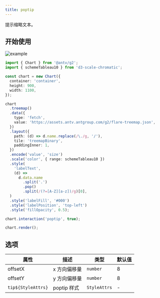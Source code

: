 ```yaml
---
title: poptip
---
```


提示缩略文本。

## 开始使用

<img alt="example" src="https://mdn.alipayobjects.com/huamei_qa8qxu/afts/img/A*wAQiRpx1jcMAAAAAAAAAAAAADmJ7AQ/original">

```ts
import { Chart } from '@antv/g2';
import { schemeTableau10 } from 'd3-scale-chromatic';

const chart = new Chart({
  container: 'container',
  height: 900,
  width: 1100,
});

chart
  .treemap()
  .data({
    type: 'fetch',
    value: 'https://assets.antv.antgroup.com/g2/flare-treemap.json',
  })
  .layout({
    path: (d) => d.name.replace(/\./g, '/'),
    tile: 'treemapBinary',
    paddingInner: 1,
  })
  .encode('value', 'size')
  .scale('color', { range: schemeTableau10 })
  .style(
    'labelText',
    (d) =>
      d.data.name
        .split('.')
        .pop()
        .split(/(?=[A-Z][a-z])/g)[0],
  )
  .style('labelFill', '#000')
  .style('labelPosition', 'top-left')
  .style('fillOpacity', 0.5);

chart.interaction('poptip', true);

chart.render();
```

## 选项

| 属性               | 描述         | 类型         | 默认值 |
| ------------------ | ------------ | ------------ | ------ |
| offsetX            | x 方向偏移量 | `number`     | 8      |
| offsetY            | y 方向偏移量 | `number`     | 8      |
| `tip${StyleAttrs}` | poptip 样式  | `StyleAttrs` | -      |
